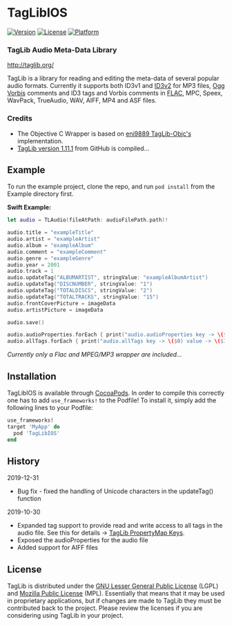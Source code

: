 # TagLibIOS

[![Version](https://img.shields.io/cocoapods/v/TagLibIOS.svg?style=flat)](https://cocoapods.org/pods/TagLibIOS)
[![License](https://img.shields.io/cocoapods/l/TagLibIOS.svg?style=flat)](https://cocoapods.org/pods/TagLibIOS)
[![Platform](https://img.shields.io/cocoapods/p/TagLibIOS.svg?style=flat)](https://cocoapods.org/pods/TagLibIOS)

### TagLib Audio Meta-Data Library

http://taglib.org/

TagLib is a library for reading and editing the meta-data of several
popular audio formats. Currently it supports both ID3v1 and [ID3v2][]
for MP3 files, [Ogg Vorbis][] comments and ID3 tags and Vorbis comments
in [FLAC][], MPC, Speex, WavPack, TrueAudio, WAV, AIFF, MP4 and ASF
files.

  [ID3v2]: http://www.id3.org 
  [Ogg Vorbis]: http://vorbis.com/
  [FLAC]: https://xiph.org/flac/
  
  
### Credits

* The Objective C Wrapper is based on [eni9889 TagLib-Objc's](https://github.com/eni9889/TagLib-ObjC/tree/master/taglib-objc) implementation.
* [TagLib version 1.11.1](https://github.com/taglib/taglib/releases/tag/v1.11.1) from GitHub is compiled... 

## Example

To run the example project, clone the repo, and run `pod install` from the Example directory first.

**Swift Example:**

```swift
let audio = TLAudio(fileAtPath: audioFilePath.path)!

audio.title = "exampleTitle"
audio.artist = "exampleArtist"
audio.album = "exampleAlbum"
audio.comment = "exampleComment"
audio.genre = "exampleGenre"
audio.year = 2001
audio.track = 1
audio.updateTag("ALBUMARTIST", stringValue: "exampleAlbumArtist")
audio.updateTag("DISCNUMBER", stringValue: "1")
audio.updateTag("TOTALDISCS", stringValue: "2")
audio.updateTag("TOTALTRACKS", stringValue: "15")
audio.frontCoverPicture = imageData
audio.artistPicture = imageData

audio.save()

audio.audioProperties.forEach { print("audio.audioProperties key -> \($0) value -> \($1)") }
audio.allTags.forEach { print("audio.allTags key -> \($0) value -> \($1)") }
```

*Currently only a Flac and MPEG/MP3 wrapper are included...*

## Installation

TagLibIOS is available through [CocoaPods](https://cocoapods.org). In order to compile this correctly one has to add `use_frameworks!` to the Podfile! 
To install it, simply add the following lines to your Podfile:

```ruby
use_frameworks!
target 'MyApp' do
  pod 'TagLibIOS'
end
```

## History
2019-12-31
- Bug fix - fixed the handling of Unicode characters in the updateTag() function

2019-10-30
- Expanded tag support to provide read and write access to all tags in the audio file. See this for details -> [TagLib PropertyMap Keys](https://taglib.org/api/classTagLib_1_1PropertyMap.html).
- Exposed the audioProperties for the audio file
- Added support for AIFF files

## License

TagLib is distributed under the [GNU Lesser General Public License][]
(LGPL) and [Mozilla Public License][] (MPL). Essentially that means that
it may be used in proprietary applications, but if changes are made to
TagLib they must be contributed back to the project. Please review the
licenses if you are considering using TagLib in your project.

  [GNU Lesser General Public License]: http://www.gnu.org/licenses/lgpl.html
  [Mozilla Public License]: http://www.mozilla.org/MPL/MPL-1.1.html



